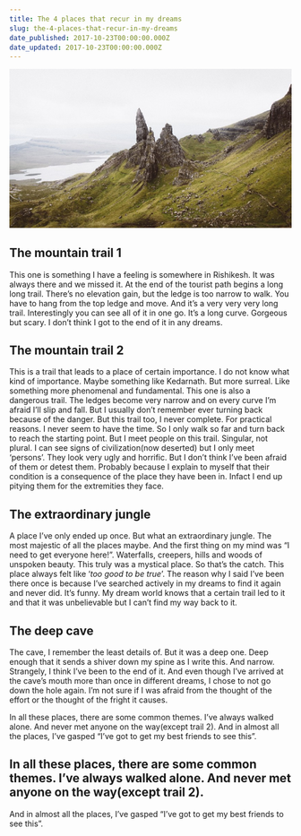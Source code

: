 ```yaml
---
title: The 4 places that recur in my dreams
slug: the-4-places-that-recur-in-my-dreams
date_published: 2017-10-23T00:00:00.000Z
date_updated: 2017-10-23T00:00:00.000Z
---
```


![](/assets/images/The-4-places-that-recur-in-my-dreams/1-0NqqhzZk4-V2xSVXBtuLrg.jpeg)
## The mountain trail 1

This one is something I have a feeling is somewhere in Rishikesh. It was always there and we missed it. At the end of the tourist path begins a long long trail. There’s no elevation gain, but the ledge is too narrow to walk. You have to hang from the top ledge and move. And it’s a very very very long trail. Interestingly you can see all of it in one go. It’s a long curve. Gorgeous but scary. I don’t think I got to the end of it in any dreams.

## The mountain trail 2

This is a trail that leads to a place of certain importance. I do not know what kind of importance. Maybe something like Kedarnath. But more surreal. Like something more phenomenal and fundamental. This one is also a dangerous trail. The ledges become very narrow and on every curve I’m afraid I’ll slip and fall. But I usually don’t remember ever turning back because of the danger. But this trail too, I never complete. For practical reasons. I never seem to have the time. So I only walk so far and turn back to reach the starting point. But I meet people on this trail. Singular, not plural. I can see signs of civilization(now deserted) but I only meet ‘persons’. They look very ugly and horrific. But I don’t think I’ve been afraid of them or detest them. Probably because I explain to myself that their condition is a consequence of the place they have been in. Infact I end up pitying them for the extremities they face.

## The extraordinary jungle

A place I’ve only ended up once. But what an extraordinary jungle. The most majestic of all the places maybe. And the first thing on my mind was “I need to get everyone here!”. Waterfalls, creepers, hills and woods of unspoken beauty. This truly was a mystical place. So that’s the catch. This place always felt like ‘*too good to be true*’. The reason why I said I’ve been there once is because I’ve searched actively in my dreams to find it again and never did. It’s funny. My dream world knows that a certain trail led to it and that it was unbelievable but I can’t find my way back to it.

## The deep cave

The cave, I remember the least details of. But it was a deep one. Deep enough that it sends a shiver down my spine as I write this. And narrow. Strangely, I think I’ve been to the end of it. And even though I’ve arrived at the cave’s mouth more than once in different dreams, I chose to not go down the hole again. I’m not sure if I was afraid from the thought of the effort or the thought of the fright it causes.

In all these places, there are some common themes. I’ve always walked alone. And never met anyone on the way(except trail 2). And in almost all the places, I’ve gasped “I’ve got to get my best friends to see this”.

## In all these places, there are some common themes. I’ve always walked alone. And never met anyone on the way(except trail 2).
And in almost all the places, I’ve gasped “I’ve got to get my best friends to see this”.
